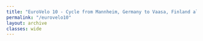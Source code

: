 ```yaml
---
title: "EuroVelo 10 - Cycle from Mannheim, Germany to Vaasa, Finland along the Baltic Sea"
permalink: "/eurovelo10"
layout: archive
classes: wide
---
```

